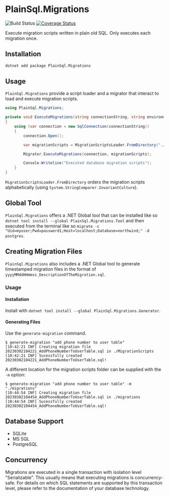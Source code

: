 # PlainSql.Migrations

![Build Status](https://github.com/trustbit/PlainSql.Migrations/actions/workflows/test.yml/badge.svg?branch=master)
[![Coverage Status](https://coveralls.io/repos/github/trustbit/PlainSql.Migrations/badge.svg?branch=master)](https://coveralls.io/github/trustbit/PlainSql.Migrations?branch=master)

Execute migration scripts written in plain old SQL. Only executes each migration once.

## Installation

```bash
dotnet add package PlainSql.Migrations
```

## Usage

`PlainSql.Migrations` provide a script loader and a migrator that interact to load and execute migration scripts.

```csharp
using PlainSql.Migrations;

private void ExecuteMigrations(string connectionString, string environment)
{
    using (var connection = new SqlConnection(connectionString))
    {
        connection.Open();

        var migrationScripts = MigrationScriptsLoader.FromDirectory("./MigrationScripts");

        Migrator.ExecuteMigrations(connection, migrationScripts);

        Console.Writeline("Executed database migration scripts");
    }
}
```

`MigrationScriptsLoader.FromDirectory` orders the migration scripts alphabetically
(using `System.StringComparer.InvariantCulture`).

## Global Tool

`PlainSql.Migrations` offers a .NET Global tool that can be installed like
so `dotnet tool install --global PlainSql.Migrations.Tool` and then executed from the terminal like
so `migrate -c "Uid=myuser;Pwd=password1;Host=localhost;Database=northwind;" -d postgres`.

## Creating Migration Files

`PlainSql.Migrations` also includes a .NET Global tool to generate timestamped migration files in the format
of `yyyyMMddHHmmss_DescriptionOfTheMigration.sql`. 

### Usage

#### Installation

Install with `dotnet tool install --global PlainSql.Migrations.Generator`.

#### Generating Files
Use the `generate-migration` command.

```
$ generate-migration "add phone number to user table"
[10:42:21 INF] Creating migration file 20230302104221_AddPhoneNumberToUserTable.sql in ./MigrationScripts
[10:42:21 INF] Sucessfully created 20230302104221_AddPhoneNumberToUserTable.sql!
```

A different location for the migration scripts folder can be supplied with the `-m` option:
```
$ generate-migration "add phone number to user table" -m "./migrations"
[10:44:54 INF] Creating migration file 20230302104454_AddPhoneNumberToUserTable.sql in ./migrations
[10:44:54 INF] Sucessfully created 20230302104454_AddPhoneNumberToUserTable.sql!
```

## Database Support

* SQLite
* MS SQL
* PostgreSQL

## Concurrency

Migrations are executed in a single transaction with isolation level "Serializable". This usually
means that executing migrations is concurrency-safe. For details on which SQL statements are supported
by this transaction level, please refer to the documentation of your database technology.
